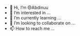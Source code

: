 - 👋 Hi, I’m @Abdinuu
- 👀 I’m interested in ...
- 🌱 I’m currently learning ...
- 💞️ I’m looking to collaborate on ...
- 📫 How to reach me ...

<!---
Abdinuu/Abdinuu is a ✨ special ✨ repository because its `README.md` (this file) appears on your GitHub profile.
You can click the Preview link to take a look at your changes.
--->
